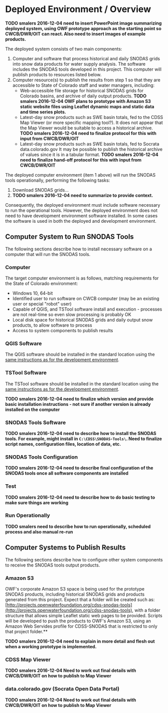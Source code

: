 # Deployed Environment / Overview

**TODO smalers 2016-12-04 need to insert PowerPoint image summarizing deployed system,
using OWF prototype approach as the starting point so CWCB/DWR/OIT can react.
Also need to insert images of example products.**

The deployed system consists of two main components:

1. Computer and software that process historical and daily SNODAS grids into snow data products for water supply analysis.
The software includes the SNODAS tools developed in this project.
This computer will publish products to resources listed below.
2. Computer resource(s) to publish the results from step 1 so that they are accessible to State of Colorado staff and water managers, including:
	* Web-accessible file storage for historical SNODAS grids for Colorado basins, and archive of daily output products.
	**TODO smalers 2016-12-04 OWF plans to prototype with Amazon S3 static website files using Leaflet dynamic maps and static data and time series plots.**
	* Latest-day snow products such as SWE basin totals, fed to the CDSS Map Viewer (or more specific mapping tool?).
	It does not appear that the Map Viewer would be suitable to access a historical archive.
	**TODO smalers 2016-12-04 need to finalize protocol for this with input from CWCB/DWR/OIT**
	* Latest-day snow products such as SWE basin totals, fed to Socrata data.colorado.gov
	It may be possible to publish the historical archive of values since it is in a tabular format.
	**TODO smalers 2016-12-04 need to finalize hand-off protocol for this with input from CWCB/DWR/OIT**

The deployed computer environment (item 1 above) will run the SNODAS tools operationally, performing the following tasks:

1. Download SNODAS grids...
2. **TODO smalers 2016-12-04 need to summarize to provide context.**

Consequently, the deployed environment must include software necessary to run the operational tools.
However, the deployed environment does not need to have development environment software installed.
In some cases the software is used in both the deployed and development environment.

## Computer System to Run SNODAS Tools

The following sections describe how to install necessary software on a computer that will run the SNODAS tools.

### Computer

The target computer environment is as follows, matching requirements for the State of Colorado environment:

* Windows 10, 64-bit
* Identified user to run software on CWCB computer (may be an existing user or special "robot" user)
* Capable of QGIS, and TSTool software install and execution - processes are not real-time so even slow processing is probably OK
* Local disk space for historical SNODAS grids and daily output snow products, to allow software to process
* Access to system components to publish results

### QGIS Software

The QGIS software should be installed in the standard location using the [same instructions as for the development environment](../dev-env/qgis).

### TSTool Software

The TSTool software should be installed in the standard location using the [same instructions as for the development environment](../dev-env/tstool).

**TODO smalers 2016-12-04 need to finalize which version and provide basic installation instructions -
not sure if another version is already installed on the computer**

### SNODAS Tools Software

**TODO smalers 2016-12-04 need to describe how to install the SNODAS tools.
For example, might install in `C:\CDSS\SNODAS-Tools\`.  Need to finalize script names, configuration files, location of data, etc.**

### SNODAS Tools Configuration

**TODO smalers 2016-12-04 need to describe final configuration of the SNODAS tools once all software components are installed**

### Test

**TODO smalers 2016-12-04 need to describe how to do basic testing to make sure things are working**

### Run Operationally

**TODO smalers need to describe how to run operationally, scheduled process and also manual re-run**

## Computer Systems to Publish Results

The following sections describe how to configure other system components to receive the SNODAS tools output products.

### Amazon S3

OWF's corporate Amazon S3 space is being used for the prototype SNODAS products, including historical SNODAS grids and
products generated from this project.
Expect that a folder will be created such as:
[http://projects.openwaterfoundation.org/cdss-snodas-tools](http://projects.openwaterfoundation.org/cdss-snodas-tools), with
a folder structure that allows simple Leaflet static web pages to be provided.  Scripts will be developed to push the products to OWF's Amazon S3,
using an Amazon Web Servides profile for CDSS-SNODAS that is restricted to only that project folder.**

**TODO smalers 2016-12-04 need to explain in more detail and flesh out when a working prototype is implemented.**

### CDSS Map Viewer

**TODO smalers 2016-12-04 Need to work out final details with CWCB/DWR/OIT on how to publish to Map Viewer**

### data.colorado.gov (Socrata Open Data Portal)

**TODO smalers 2016-12-04 Need to work out final details with CWCB/DWR/OIT on how to publish to Map Viewer**

